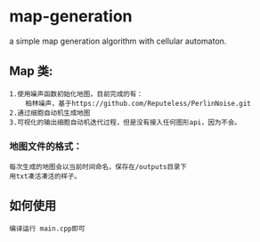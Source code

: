 # map-generation
a simple map generation algorithm with cellular automaton.
## Map 类:
    1.使用噪声函数初始化地图，目前完成的有：
        柏林噪声，基于https://github.com/Reputeless/PerlinNoise.git
    2.通过细胞自动机生成地图
    3.可视化的输出细胞自动机迭代过程，但是没有接入任何图形api，因为不会。
### 地图文件的格式：
    每次生成的地图会以当前时间命名，保存在/outputs目录下
    用txt凑活凑活的样子。
## 如何使用
    编译运行 main.cpp即可

